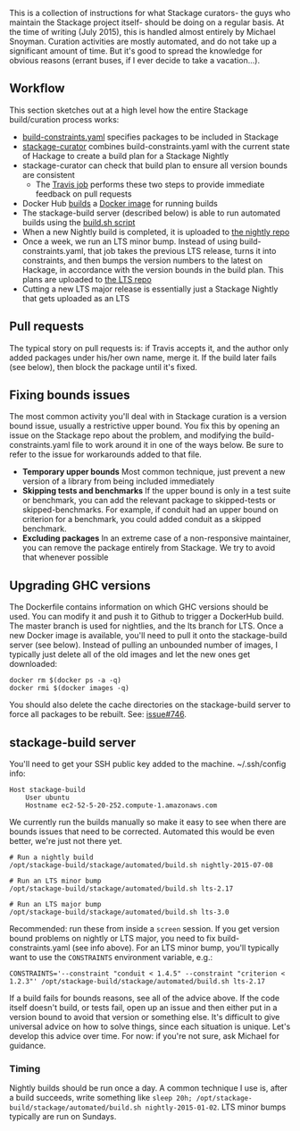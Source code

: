 This is a collection of instructions for what Stackage curators- the guys who
maintain the Stackage project itself- should be doing on a regular basis. At
the time of writing (July 2015), this is handled almost entirely by Michael
Snoyman. Curation activities are mostly automated, and do not take up a
significant amount of time. But it's good to spread the knowledge for obvious
reasons (errant buses, if I ever decide to take a vacation...).

## Workflow

This section sketches out at a high level how the entire Stackage build/curation
process works:

* [build-constraints.yaml](https://github.com/fpco/stackage/blob/master/build-constraints.yaml) specifies packages to be included in Stackage
* [stackage-curator](http://www.stackage.org/package/stackage-curator) combines build-constraints.yaml with the current state of Hackage to create a build plan for a Stackage Nightly
* stackage-curator can check that build plan to ensure all version bounds are consistent
    * The [Travis job](https://github.com/fpco/stackage/blob/master/.travis.yml) performs these two steps to provide immediate feedback on pull requests
* Docker Hub [builds](https://github.com/fpco/stackage/blob/master/Dockerfile) a [Docker image](https://registry.hub.docker.com/u/snoyberg/stackage/) for running builds
* The stackage-build server (described below) is able to run automated builds using the [build.sh script](https://github.com/fpco/stackage/blob/master/automated/build.sh)
* When a new Nightly build is completed, it is uploaded to [the nightly repo](https://github.com/fpco/stackage-nightly)
* Once a week, we run an LTS minor bump. Instead of using build-constraints.yaml, that job takes the previous LTS release, turns it into constraints, and then bumps the version numbers to the latest on Hackage, in accordance with the version bounds in the build plan. This plans are uploaded to [the LTS repo](https://github.com/fpco/lts-haskell)
* Cutting a new LTS major release is essentially just a Stackage Nightly that gets uploaded as an LTS

## Pull requests

The typical story on pull requests is: if Travis accepts it, and the author
only added packages under his/her own name, merge it. If the build later fails
(see below), then block the package until it's fixed.

## Fixing bounds issues

The most common activity you'll deal with in Stackage curation is a version
bound issue, usually a restrictive upper bound. You fix this by opening an
issue on the Stackage repo about the problem, and modifying the
build-constraints.yaml file to work around it in one of the ways below. Be sure
to refer to the issue for workarounds added to that file.

* __Temporary upper bounds__ Most common technique, just prevent a new version of a library from being included immediately
* __Skipping tests and benchmarks__ If the upper bound is only in a test suite or benchmark, you can add the relevant package to skipped-tests or skipped-benchmarks. For example, if conduit had an upper bound on criterion for a benchmark, you could added conduit as a skipped benchmark.
* __Excluding packages__ In an extreme case of a non-responsive maintainer, you can remove the package entirely from Stackage. We try to avoid that whenever possible

## Upgrading GHC versions

The Dockerfile contains information on which GHC versions should be used. You
can modify it and push it to Github to trigger a DockerHub build. The master
branch is used for nightlies, and the lts branch for LTS. Once a new Docker
image is available, you'll need to pull it onto the stackage-build server (see
below). Instead of pulling an unbounded number of images, I typically just
delete all of the old images and let the new ones get downloaded:

```
docker rm $(docker ps -a -q)
docker rmi $(docker images -q)
```

You should also delete the cache directories on the stackage-build server to
force all packages to be rebuilt. See: [issue#746](https://github.com/fpco/stackage/issues/746).

## stackage-build server

You'll need to get your SSH public key added to the machine. ~/.ssh/config info:

```
Host stackage-build
    User ubuntu
    Hostname ec2-52-5-20-252.compute-1.amazonaws.com
```

We currently run the builds manually so make it easy to see when there are
bounds issues that need to be corrected. Automated this would be even better,
we're just not there yet.

```
# Run a nightly build
/opt/stackage-build/stackage/automated/build.sh nightly-2015-07-08

# Run an LTS minor bump
/opt/stackage-build/stackage/automated/build.sh lts-2.17

# Run an LTS major bump
/opt/stackage-build/stackage/automated/build.sh lts-3.0
```

Recommended: run these from inside a `screen` session. If you get version bound
problems on nightly or LTS major, you need to fix build-constraints.yaml (see
info above). For an LTS minor bump, you'll typically want to use the
`CONSTRAINTS` environment variable, e.g.:

```
CONSTRAINTS='--constraint "conduit < 1.4.5" --constraint "criterion < 1.2.3"' /opt/stackage-build/stackage/automated/build.sh lts-2.17
```

If a build fails for bounds reasons, see all of the advice above. If the code
itself doesn't build, or tests fail, open up an issue and then either put in a
version bound to avoid that version or something else. It's difficult to give
universal advice on how to solve things, since each situation is unique. Let's
develop this advice over time. For now: if you're not sure, ask Michael for
guidance.

### Timing

Nightly builds should be run once a day. A common technique I use is, after a
build succeeds, write something like `sleep 20h;
/opt/stackage-build/stackage/automated/build.sh nightly-2015-01-02`. LTS minor
bumps typically are run on Sundays.
